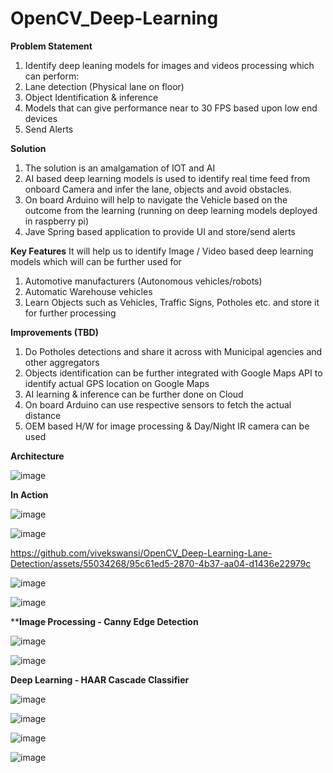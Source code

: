 # OpenCV_Deep-Learning

**Problem Statement**
1) Identify deep leaning models for images and videos processing which can perform:
2) Lane detection (Physical lane on floor)
3) Object Identification & inference
4) Models that can give performance near to 30 FPS based upon low end devices
5) Send Alerts

**Solution**
1) The solution is an amalgamation of IOT and AI 
2) AI based deep learning models is used to identify real time feed from onboard Camera and infer the lane, objects and avoid obstacles.
3) On board Arduino will help to navigate the Vehicle based on the outcome from the learning (running on deep learning models deployed in raspberry pi)
4) Jave Spring based application to provide UI and store/send alerts

**Key Features**
It will help us to identify Image / Video based deep learning models which will can be further used for 
1) Automotive manufacturers (Autonomous vehicles/robots)
2) Automatic Warehouse vehicles
3) Learn Objects such as Vehicles, Traffic Signs, Potholes  etc. and store it for further processing


**Improvements (TBD)**
1) Do Potholes detections and share it across with Municipal agencies and other aggregators
2) Objects identification can be further integrated with Google Maps API to identify actual GPS location on Google Maps
3) AI learning & inference can be further done on Cloud 
4) On board Arduino can use respective sensors to fetch the actual distance
5) OEM based H/W for image processing & Day/Night IR camera can be used



**Architecture**

![image](https://github.com/vivekswansi/OpenCV_Deep-Learning-Lane-Detection/assets/55034268/81dd9675-d381-4e10-a5e8-10bad728dc5c)


**In Action**

![image](https://github.com/vivekswansi/OpenCV_Deep-Learning-Lane-Detection/assets/55034268/d875a883-ec3e-46e2-a6a9-22d9763eb9ed)

![image](https://github.com/vivekswansi/OpenCV_Deep-Learning-Lane-Detection/assets/55034268/01d44960-39d1-4990-b862-e696e0992901)


https://github.com/vivekswansi/OpenCV_Deep-Learning-Lane-Detection/assets/55034268/95c61ed5-2870-4b37-aa04-d1436e22979c


![image](https://github.com/vivekswansi/OpenCV_Deep-Learning-Lane-Detection/assets/55034268/a439c2d8-d9a6-42dd-82bb-70adb23fbfde)

![image](https://github.com/vivekswansi/OpenCV_Deep-Learning-Lane-Detection/assets/55034268/a7f9b6e0-cc60-4a1e-b4d1-a14fc12a3a1a)



****Image Processing - Canny Edge Detection**

![image](https://github.com/vivekswansi/OpenCV_Deep-Learning-Lane-Detection/assets/55034268/910af5c6-8f4c-4123-9e43-c59c328ddb2f)

![image](https://github.com/vivekswansi/OpenCV_Deep-Learning-Lane-Detection/assets/55034268/5e06d6f3-727e-4296-b23c-ee69548bfb5b)



**Deep Learning - HAAR Cascade Classifier**

![image](https://github.com/vivekswansi/OpenCV_Deep-Learning-Lane-Detection/assets/55034268/3b36632b-1258-496b-b418-01ba498fc853)

![image](https://github.com/vivekswansi/OpenCV_Deep-Learning-Lane-Detection/assets/55034268/42a875e0-b9e4-4a6d-9224-7fdfb1a20c03)

![image](https://github.com/vivekswansi/OpenCV_Deep-Learning-Lane-Detection/assets/55034268/52cc4d3f-f7e1-49e5-b50c-ef2989bf2af2)

![image](https://github.com/vivekswansi/OpenCV_Deep-Learning-Lane-Detection/assets/55034268/cbfde727-a65a-4d14-89c4-fd0229b39989)









